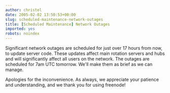 ```yaml
---
author: christel
date: 2005-02-02 13:50:53+00:00
slug: scheduled-maintenance-network-outages
title: [Scheduled Maintenance] Network Outages
imported: yes
robots: noindex
---
```

Significant network outages are scheduled for just over 17 hours from now, to update server code.  These updates affect main rotation servers and hubs and will significantly affect all users on the network.  The outages are scheduled for 7am UTC tomorrow. We'll make them as brief as we can manage.

Apologies for the inconvenience.  As always, we appreciate your patience and understanding, and we thank you for using  freenode!
